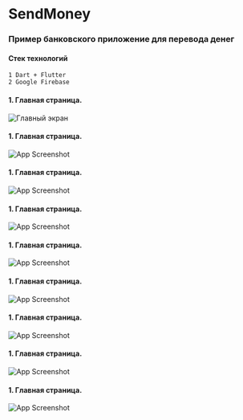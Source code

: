
# SendMoney 

### Пример банковского приложение для перевода денег

#### Стек технологий
    1 Dart + Flutter
    2 Google Firebase


#### 1. Главная страница.

![Главный экран](https://user-images.githubusercontent.com/113469837/191831573-8c449925-eb4f-499b-9376-3a5036dd2f8b.jpg)



#### 1. Главная страница.

![App Screenshot](https://via.placeholder.com/468x300?text=App+Screenshot+Here)


#### 1. Главная страница.

![App Screenshot](https://via.placeholder.com/468x300?text=App+Screenshot+Here)


#### 1. Главная страница.

![App Screenshot](https://via.placeholder.com/468x300?text=App+Screenshot+Here)


#### 1. Главная страница.

![App Screenshot](https://via.placeholder.com/468x300?text=App+Screenshot+Here)


#### 1. Главная страница.

![App Screenshot](https://via.placeholder.com/468x300?text=App+Screenshot+Here)


#### 1. Главная страница.

![App Screenshot](https://via.placeholder.com/468x300?text=App+Screenshot+Here)


#### 1. Главная страница.

![App Screenshot](https://via.placeholder.com/468x300?text=App+Screenshot+Here)


#### 1. Главная страница.

![App Screenshot](https://via.placeholder.com/468x300?text=App+Screenshot+Here)



